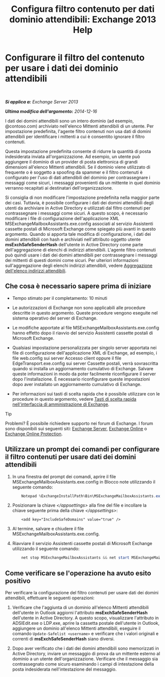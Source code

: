 ﻿---
title: 'Configura filtro contenuto per dati dominio attendibili: Exchange 2013 Help'
TOCTitle: Configurare il filtro del contenuto per usare i dati dei dominio attendibili
ms:assetid: 1ee2b663-b4f3-4fef-8954-986f2d820924
ms:mtpsurl: https://technet.microsoft.com/it-it/library/Dn467930(v=EXCHG.150)
ms:contentKeyID: 59634572
ms.date: 01/04/2018
mtps_version: v=EXCHG.150
ms.translationtype: HT
---

# Configurare il filtro del contenuto per usare i dati dei dominio attendibili

 

_**Si applica a:** Exchange Server 2013_

_**Ultima modifica dell'argomento:** 2014-12-16_

I dati dei domini attendibili sono un intero dominio (ad esempio, @contoso.com) archiviato nell'elenco Mittenti attendibili di un utente. Per impostazione predefinita, l'agente filtro contenuti non usa dati di domini attendibili per identificare i mittenti a cui è consentito ignorare il filtro contenuti.

Questa impostazione predefinita consente di ridurre la quantità di posta indesiderata inviata all'organizzazione. Ad esempio, un utente può aggiungere il dominio di un provider di posta elettronica di grandi dimensioni all'elenco Mittenti attendibili. Se il dominio viene utilizzato di frequente o è soggetto a spoofing da spammer e il filtro contenuti è configurato per l'uso di dati attendibili del dominio per contrassegnare i messaggi come sicuri, i messaggi provenienti da un mittente in quel dominio verranno recapitati ai destinatari dell'organizzazione.

Si consiglia di non modificare l'impostazione predefinita nella maggior parte dei casi. Tuttavia, è possibile configurare i dati dei domini attendibili degli utenti da archiviare in Active Directory e utilizzati dal filtro contenuti per contrassegnare i messaggi come sicuri. A questo scopo, è necessario modificare i file di configurazione dell'applicazione XML MSExchangeMailboxAssistants.exe.config associati al servizio Assistenti cassette postali di Microsoft Exchange come spiegato più avanti in questo argomento. Quando si apporta tale modifica di configurazione, i dati dei domini attendibili con hash e archiviati nell'attributo oggetto utente **msExchSafeSenderHash** dell'utente in Active Directory come parte dell'aggregazione di elenchi di indirizzi attendibili. L'agente filtro contenuti può quindi usare i dati dei domini attendibili per contrassegnare i messaggi dei mittenti di questi domini come sicuri. Per ulteriori informazioni sull'aggregazione degli elenchi indirizzi attendibili, vedere [Aggregazione dell'elenco indirizzi attendibili](safelist-aggregation-exchange-2013-help.md).

## Che cosa è necessario sapere prima di iniziare

  - Tempo stimato per il completamento: 10 minuti

  - Le autorizzazioni di Exchange non sono applicabili alle procedure descritte in questo argomento. Queste procedure vengono eseguite nel sistema operativo del server di Exchange.

  - Le modifiche apportate al file MSExchangeMailboxAssistants.exe.config hanno effetto dopo il riavvio del servizio Assistenti cassette postali di Microsoft Exchange.

  - Qualsiasi impostazione personalizzata per singolo server apportata nei file di configurazione dell'applicazione XML di Exchange, ad esempio, i file web.config sui server Accesso client oppure il file EdgeTransport.exe.config sui server Cassette postali, verrà sovrascritta quando si installa un aggiornamento cumulativo di Exchange. Salvare queste informazioni in modo da poter facilmente riconfigurare il server dopo l'installazione. È necessario riconfigurare queste impostazioni dopo aver installato un aggiornamento cumulativo di Exchange.

  - Per informazioni sui tasti di scelta rapida che è possibile utilizzare con le procedure in questo argomento, vedere [Tasti di scelta rapida nell'interfaccia di amministrazione di Exchange](keyboard-shortcuts-in-the-exchange-admin-center-exchange-online-protection-help.md).


> [!TIP]
> Problemi? È possibile richiedere supporto nei forum di Exchange. I forum sono disponibili sui seguenti siti: <A href="https://go.microsoft.com/fwlink/p/?linkid=60612">Exchange Server</A>, <A href="https://go.microsoft.com/fwlink/p/?linkid=267542">Exchange Online</A> o <A href="https://go.microsoft.com/fwlink/p/?linkid=285351">Exchange Online Protection</A>.



## Utilizzare un prompt dei comandi per configurare il filtro contenuti per usare dati dei domini attendibili

1.  In una finestra del prompt dei comandi, aprire il file MSExchangeMailboxAssistants.exe.config in Blocco note utilizzando il seguente comando:
    
    ```powershell
        Notepad %ExchangeInstallPath%Bin\MSExchangeMailboxAssistants.exe.config
    ```

2.  Posizionare la chiave *\</appsettings\>* alla fine del file e incollare la chiave seguente prima della chiave *\</appsettings\>*:
    
    ```command line
        <add key="IncludeSafeDomains" value="true" />
    ```

3.  Al termine, salvare e chiudere il file MSExchangeMailboxAssistants.exe.config.

4.  Riavviare il servizio Assistenti cassette postali di Microsoft Exchange utilizzando il seguente comando:
    ```powershell
        net stop MSExchangeMailboxAssistants && net start MSExchangeMailboxAssistants
    ```
    
## Come verificare se l'operazione ha avuto esito positivo

Per verificare la configurazione del filtro contenuti per usare dati dei domini attendibili, effettuare le seguenti operazioni:

1.  Verificare che l'aggiunta di un dominio all'elenco Mittenti attendibili dell'utente in Outlook aggiorni l'attributo **msExchSafeSenderHash** dell'utente in Active Directory. A questo scopo, visualizzare l'attributo in ADSIEdit.exe o LDP.exe, aprire la cassetta postale dell'utente in Outlook, aggiungere un dominio all'elenco Mittenti attendibili, eseguire il comando `Update-Safelist <username>` e verificare che i valori originali e correnti di **msExchSafeSenderHash** siano diversi.

2.  Dopo aver verificato che i dati dei domini attendibili sono memorizzati in Active Directory, inviare un messaggio di prova da un mittente esterno al dominio a un utente dell'organizzazione. Verificare che il messaggio sia contrassegnato come sicuro esaminando i campi di intestazione della posta indesiderata nell'intestazione del messaggio.

